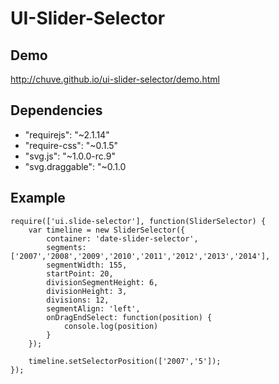 # UI-Slider-Selector

## Demo
http://chuve.github.io/ui-slider-selector/demo.html

## Dependencies
- "requirejs": "~2.1.14"
- "require-css": "~0.1.5"
- "svg.js": "~1.0.0-rc.9"
- "svg.draggable": "~0.1.0

## Example 
```
require(['ui.slide-selector'], function(SliderSelector) {
	var timeline = new SliderSelector({
		container: 'date-slider-selector',
		segments: ['2007','2008','2009','2010','2011','2012','2013','2014'],
		segmentWidth: 155,
		startPoint: 20,
		divisionSegmentHeight: 6,
		divisionHeight: 3,
		divisions: 12,
		segmentAlign: 'left',
		onDragEndSelect: function(position) {
			console.log(position)
		}
	});

	timeline.setSelectorPosition(['2007','5']);
});
```
